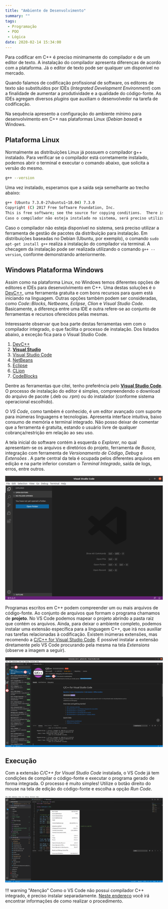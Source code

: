 ```yaml
---
title: "Ambiente de Desenvolvimento"
summary: ""
tags:
 - Programação
 - POO
 - Lógica
date: 2020-02-14 15:34:00
---
```


Para codificar em C++ é preciso minimamente do compilador e de um editor de texto. A instalação do compilador apresenta diferenças de acordo com a plataforma. Já o editor de texto pode ser qualquer um disponível no mercado.

Quando falamos de codificação profissional de software, os editores de texto são substituídos por IDEs (*Integrated Development Environment*) com a finalidade de aumentar a produtividade e a qualidade do código-fonte. As IDEs agregam diversos _plugins_ que auxiliam o desenvolvedor na tarefa de codificação.

Na sequência apresento a configuração do ambiente mínimo para desenvolvimento em C++ nas plataformas Linux (*Debian based*) e Windows.

## Plataforma Linux

Normalmente as distribuições Linux já possuem o compilador g++ instalado. Para verificar se o compilador está corretamente instalado, podemos abrir o terminal e executar o comando abaixo, que solicita a versão do mesmo.


```bash 
g++ --version
```

Uma vez instalado, esperamos que a saída seja semelhante ao trecho abaixo:

```bash 
g++ (Ubuntu 7.3.0-27ubuntu1~18.04) 7.3.0
Copyright (C) 2017 Free Software Foundation, Inc.
This is free software; see the source for copying conditions.  There is NO warranty; not even for MERCHANTABILITY or FITNESS FOR A PARTICULAR PURPOSE.
Caso o compilador não esteja instalado no sistema, será preciso utilizar a ferramenta de gestão de pacotes da distribuição para instalação. Em distribuições baseadas no Debian (Ubuntu, por exemplo), o comando apt-get install realiza a instalação do compilador via terminal. A checagem da instalação pode ser realizada utilizando o comando g++ --version, conforme demonstrando anteriormente.
```
Caso o compilador não esteja disponível no sistema, será preciso utilizar a ferramenta de gestão de pacotes da distribuição para instalação. Em distribuições baseadas no Debian (Ubuntu, por exemplo), o comando `sudo apt-get install g++` realiza a instalação do compilador via terminal. A checagem da instalação pode ser realizada utilizando o comando `g++ --version`, conforme demonstrando anteriormente.





## Windows Plataforma Windows

Assim como na plataforma Linux, no Windows temos diferentes opções de editores e IDEs para desenvolvimento em C++. Uma destas soluções é o [DevC++](https://sourceforge.net/projects/orwelldevcpp/files/latest/download), uma ferramenta gratuita e com bons recursos para quem está iniciando na linguagem. Outras opções também podem ser consideradas, como *Code::Blocks*,  *Netbeans*, *Eclipse*, *Clion* e *Visual Studio Code*. Basicamente, a diferença entre uma IDE e outra refere-se ao conjunto de ferramentas e recursos oferecidos pelas mesmas.

Interessante observar que boa parte destas ferramentas vem com o compilador integrado, o que facilita o processo de instalação. Dos listados abaixo, a exceção fica para o Visual Studio Code.


1. [DevC++](https://sourceforge.net/projects/orwelldevcpp/files/latest/download)
1. [**Visual Studio**](https://visualstudio.microsoft.com/)
1. [Visual Studio Code](https://code.visualstudio.com/)
1. [NetBeans](https://netbeans.org/downloads/index.html)
1. [Eclipse](https://www.eclipse.org/downloads/packages/)
1. [CLion](https://www.jetbrains.com/clion/)
1. [CodeBlocks](http://www.codeblocks.org/)

Dentre as ferramentas que citei, tenho preferência pelo [**Visual Studio Code**](https://code.visualstudio.com/).  O processo de instalação do editor é simples, compreendendo o download do arquivo de pacote (.deb ou .rpm) ou do instalador (conforme sistema operacional escolhido).


O *VS Code*, como também é conhecido, é um editor avançado com suporte para inúmeras linguagens e tecnologias. Apresenta interface intuitiva, baixo consumo de memória e terminal integrado. Não posso deixar de comentar que a ferramenta é gratuita, estando o usuário livre de qualquer cobrança/restrição em relação ao seu uso.

A tela inicial do software contém à esquerda o *Explorer*, no qual apresentam-se os arquivos e diretórios do projeto, ferramenta de *Busca*, integração com ferramenta de *Versionamento de Código*, *Debug* e *Extensões* . A parte central da tela é ocupada pelos diferentes arquivos em edição e na parte inferior constam o *Terminal Integrado*, saída de logs, erros, entre outros.



![Tela inicial do VS Code](/img/cpp/vscode-tela.png)


Programas escritos em C++ podem compreender um ou mais arquivos de código-fonte. Ao conjunto de arquivos que formam o programa chamamos de **projeto**. No VS Code podemos mapear o projeto abrindo a pasta raiz que contém os arquivos. Ainda, para deixar o ambiente completo, podemos instalar uma extensão específica para a linguagem C++, que irá nos auxiliar nas tarefas relacionadas à codificação. Existem inúmeras extensões, mas recomendo a [C/C++ for Visual Studio Code](https://marketplace.visualstudio.com/items?itemName=ms-vscode.cpptools). É possível instalar a extensão diretamente pelo VS Code procurando pela mesma na tela *Extensions* (observe a imagem a seguir).



![Extensão C++ para VS Code](/img/cpp/vscode-extension-c++.png)



## Execução


Com a extensão *C/C++ for Visual Studio Code* instalada, o VS Code já tem condições de compilar o código-fonte e executar o programa gerado de forma integrada. O processo é muito simples! Utilize o botão direito do mouse na tela de edição do código-fonte e escolha a opção *Run Code*.

![Execução de código C++ no VS Code](/img/cpp/vscode-extension-c++-run.png)

!!! warning "Atenção"
    Como o VS Code não possui compilador C++ integrado, é preciso instalar separadamente. [Neste endereço](https://code.visualstudio.com/docs/languages/cpp) você irá encontrar informações de como realizar o procedimento.